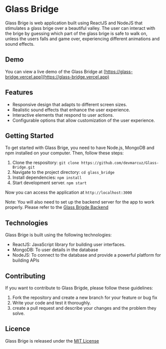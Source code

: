 # Glass Bridge

Glass Brige is web application built using ReactJS and NodeJS that stimulates a glass brige over a beautiful valley. The user can interact with the brige by guessing which part of the glass brige is safe to walk on, unless the users falls and game over, experiencing different animations and sound effects.

## Demo

You can view a live demo of the Glass Bridge at [https://glass-bridge.vercel.app](https://glass-bridge.vercel.app)

## Features

- Responsive design that adapts to different screen sizes.
- Realistic sound effects that enhance the user experience.
- Interactive elements that respond to user actions.
- Configurable options that allow customization of the user experience.

## Getting Started

To get started with Glass Brige, you need to have Node.js, MongoDB and npm installed on your computer. Then, follow these steps:

1. Clone the respository: `git clone https://github.com/devmarcuz/Glass-Bridge.git`
2. Navigate to the project directory: `cd glass_bridge`
3. Install dependencies: `npm install`
4. Start development server. `npm start`

Now you can access the application at `http://localhost:3000`

Note: You will also need to set up the backend server for the app to work properly. Please refer to the [Glass Brigde Backend](https://github.com/devmarcuz/Glass-Bridge-Backend)

## Technologies

Glass Brige is built using the following technologies:

- ReactJS: JavaScript library for building user interfaces.
- MongoDB: To user details in the database
- NodeJS: To connect to the database and provide a powerful platform for building APIs

## Contributing

If you want to contribute to Glass Brigde, please follow these guidelines:

1. Fork the repository and create a new branch for your feature or bug fix
2. Write your code and test it thoroughly.
3. create a pull request and describe your changes and the problem they solve.

## Licence

Glass Brige is released under the [MIT License](http://opensource.org/licences/MIT)

